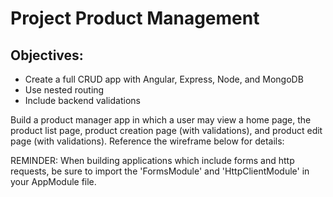 # Project Product Management
## Objectives:
* Create a full CRUD app with Angular, Express, Node, and MongoDB
* Use nested routing
* Include backend validations

Build a product manager app in which a user may view a home page, the product list page, product creation page (with validations), and product edit page (with validations). Reference the wireframe below for details:

REMINDER: When building applications which include forms and http requests, be sure to import the 'FormsModule' and 'HttpClientModule' in your AppModule file.

